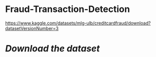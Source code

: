 # Fraud-Transaction-Detection

https://www.kaggle.com/datasets/mlg-ulb/creditcardfraud/download?datasetVersionNumber=3
# *Download the dataset*
